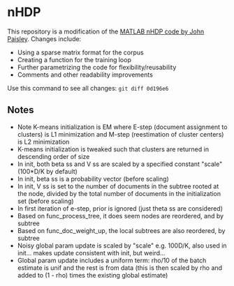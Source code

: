 # nHDP

This repository is a modification of the [MATLAB nHDP code by John
Paisley](http://www.columbia.edu/~jwp2128/code/nHDP.zip).  Changes
include:

* Using a sparse matrix format for the corpus
* Creating a function for the training loop
* Further parametrizing the code for flexibility/reusability
* Comments and other readability improvements

Use this command to see all changes: `git diff 0d196e6`

## Notes

* Note K-means initialization is EM where E-step (document assignment to clusters) is L1 minimization and M-step (reestimation of cluster centers) is L2 minimization
* K-means initialization is tweaked such that clusters are returned in descending order of size
* In init, both beta ss and V ss are scaled by a specified constant "scale" (100*D/K by default)
* In init, beta ss is a probability vector (before scaling)
* In init, V ss is set to the number of documents in the subtree rooted at the node, divided by the total number of documents in the initialization set (before scaling)
* In first iteration of e-step, prior is ignored (just theta ss are considered)
* Based on func_process_tree, it does seem nodes are reordered, and by subtree
* Based on func_doc_weight_up, the local subtrees are also reordered, by subtree
* Noisy global param update is scaled by "scale" e.g. 100D/K, also used in init... makes update consistent with init, but weird...
* Global param update includes a uniform term: rho/10 of the batch estimate is unif and the rest is from data (this is then scaled by rho and added to (1 - rho) times the existing global estimate)
